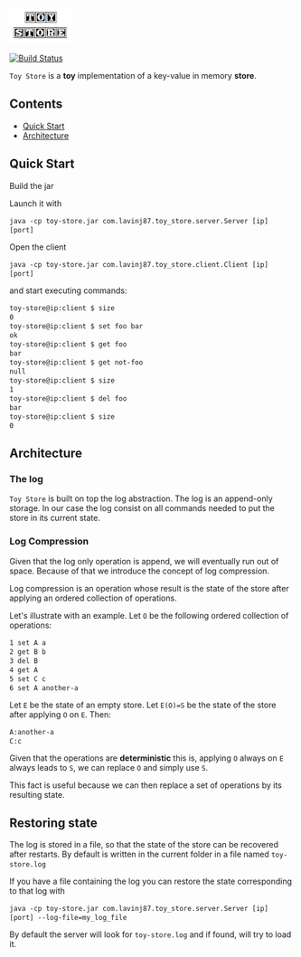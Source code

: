 <img src="assets/logo.png" height="64px"/>

[![Build Status](https://travis-ci.com/lavinj87/toy-store.svg?branch=master)](https://travis-ci.com/lavinj87/toy-store) 

`Toy Store` is a **toy** implementation of a key-value in memory **store**.

## Contents
- [Quick Start](#quick-start)
- [Architecture](#architecture)

## Quick Start
Build the jar

Launch it with
 
```
java -cp toy-store.jar com.lavinj87.toy_store.server.Server [ip] [port] 
```

Open the client

```
java -cp toy-store.jar com.lavinj87.toy_store.client.Client [ip] [port]
```

and start executing commands:

```
toy-store@ip:client $ size
0
toy-store@ip:client $ set foo bar
ok
toy-store@ip:client $ get foo
bar
toy-store@ip:client $ get not-foo
null
toy-store@ip:client $ size
1
toy-store@ip:client $ del foo
bar
toy-store@ip:client $ size
0
```

## Architecture 
### The log
`Toy Store` is built on top the log abstraction. The log is an append-only storage. In our case the log consist on
all commands needed to put the store in its current state.

### Log Compression
Given that the log only operation is append, we will eventually run out of space. Because of that we introduce the 
concept of log compression.

Log compression is an operation whose result is the state of the store after applying an ordered collection of operations.

Let's illustrate with an example. Let `O` be the following ordered collection of operations:

``` 
1 set A a 
2 get B b
3 del B
4 get A
5 set C c
6 set A another-a
```

Let `E` be the state of an empty store. Let `E(O)=S` be the state of the store after applying `O` on `E`. Then:
```
A:another-a
C:c
```

Given that the operations are **deterministic** this is, applying `O` always on `E` always leads to `S`, we can 
replace `O` and simply use `S`.

This fact is useful because we can then replace a set of operations by its resulting state.

## Restoring state
The log is stored in a file, so that the state of the store can be recovered after restarts. By default is written in
the current folder in a file named `toy-store.log`

If you have a file containing the log you can restore the state corresponding to that log with

```
java -cp toy-store.jar com.lavinj87.toy_store.server.Server [ip] [port] --log-file=my_log_file 
```

By default the server will look for `toy-store.log` and if found, will try to load it. 
